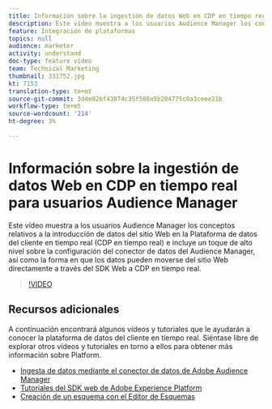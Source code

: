 ```yaml
---
title: Información sobre la ingestión de datos Web en CDP en tiempo real para usuarios Audience Manager
description: Este vídeo muestra a los usuarios Audience Manager los conceptos relativos a la introducción de datos del sitio Web en la Plataforma de datos del cliente en tiempo real (CDP en tiempo real) e incluye un toque de alto nivel sobre la configuración del conector de datos del Audience Manager, así como la forma en que los datos pueden moverse del sitio Web directamente a través del SDK Web a CDP en tiempo real.
feature: Integración de plataformas
topics: null
audience: marketer
activity: understand
doc-type: feature video
team: Technical Marketing
thumbnail: 331752.jpg
kt: 7153
translation-type: tm+mt
source-git-commit: 3d4e02bf43874c35f508a5b204775c0a3ceee21b
workflow-type: tm+mt
source-wordcount: '214'
ht-degree: 3%

---
```



# Información sobre la ingestión de datos Web en CDP en tiempo real para usuarios Audience Manager

Este vídeo muestra a los usuarios Audience Manager los conceptos relativos a la introducción de datos del sitio Web en la Plataforma de datos del cliente en tiempo real (CDP en tiempo real) e incluye un toque de alto nivel sobre la configuración del conector de datos del Audience Manager, así como la forma en que los datos pueden moverse del sitio Web directamente a través del SDK Web a CDP en tiempo real.

>[!VIDEO](https://video.tv.adobe.com/v/331752/?quality=12&learn=on)

## Recursos adicionales

A continuación encontrará algunos vídeos y tutoriales que le ayudarán a conocer la plataforma de datos del cliente en tiempo real. Siéntase libre de explorar otros vídeos y tutoriales en torno a ellos para obtener más información sobre Platform.

* [Ingesta de datos mediante el conector de datos de Adobe Audience Manager](https://experienceleague.adobe.com/docs/platform-learn/tutorials/sources/ingest-data-from-aam.html?lang=en#sources)
* [Tutoriales del SDK web de Adobe Experience Platform](https://experienceleague.adobe.com/docs/web-sdk-learn/tutorials/overview.html?lang=en)
* [Creación de un esquema con el Editor de Esquemas](https://experienceleague.adobe.com/docs/experience-platform/xdm/tutorials/create-schema-ui.html?lang=en#getting-started)
